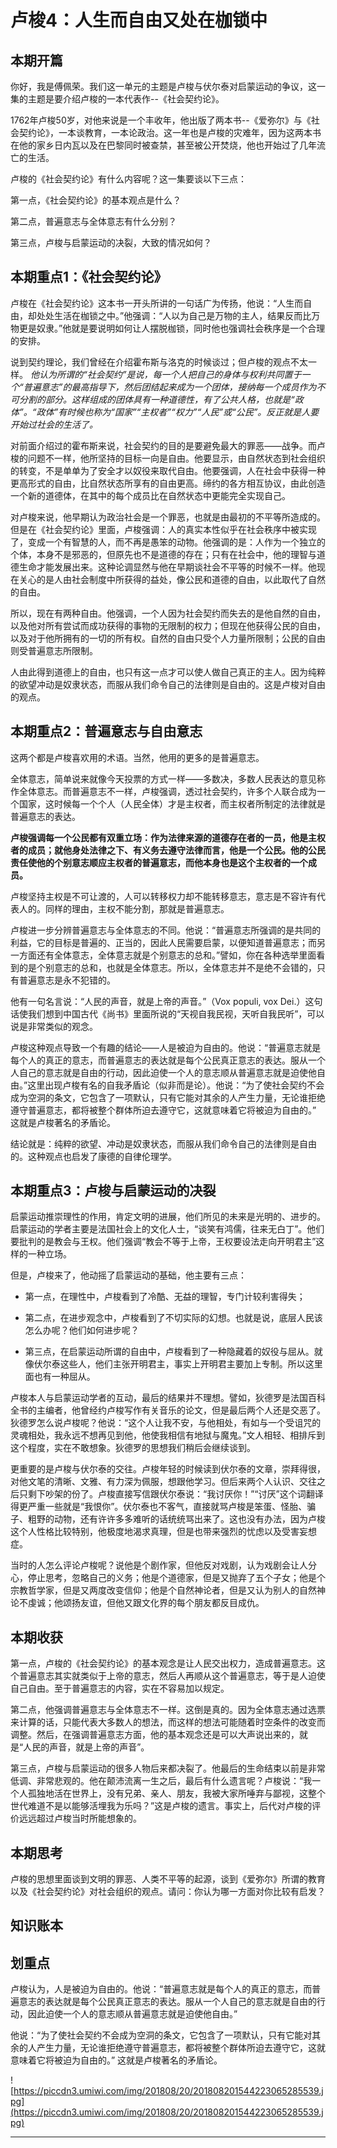 # 卢梭4：人生而自由又处在枷锁中

## 本期开篇

你好，我是傅佩荣。我们这一单元的主题是卢梭与伏尔泰对启蒙运动的争议，这一集的主题是要介绍卢梭的一本代表作--《社会契约论》。

1762年卢梭50岁，对他来说是一个丰收年，他出版了两本书--《爱弥尔》与《社会契约论》，一本谈教育，一本论政治。这一年也是卢梭的灾难年，因为这两本书在他的家乡日内瓦以及在巴黎同时被查禁，甚至被公开焚烧，他也开始过了几年流亡的生活。

卢梭的《社会契约论》有什么内容呢？这一集要谈以下三点：

第一点，《社会契约论》的基本观点是什么？

第二点，普遍意志与全体意志有什么分别？

第三点，卢梭与启蒙运动的决裂，大致的情况如何？

## 本期重点1：《社会契约论》

卢梭在《社会契约论》这本书一开头所讲的一句话广为传扬，他说：“人生而自由，却处处生活在枷锁之中。”他强调：“人以为自己是万物的主人，结果反而比万物更是奴隶。”他就是要说明如何让人摆脱枷锁，同时他也强调社会秩序是一个合理的安排。

说到契约理论，我们曾经在介绍霍布斯与洛克的时候谈过；但卢梭的观点不太一样。 *他认为所谓的“社会契约”是说，每一个人把自己的身体与权利共同置于一个“普遍意志”的最高指导下，然后团结起来成为一个团体，接纳每一个成员作为不可分割的部分。这样组成的团体具有一种道德性，有了公共人格，也就是“政体”。“政体”有时候也称为“国家”“主权者”“权力”“人民”或“公民”。反正就是人要开始过社会的生活了。*

对前面介绍过的霍布斯来说，社会契约的目的是要避免最大的罪恶——战争。而卢梭的问题不一样，他所坚持的目标一向是自由。他要显示，由自然状态到社会组织的转变，不是单单为了安全才以奴役来取代自由。他要强调，人在社会中获得一种更高形式的自由，比自然状态所享有的自由更高。缔约的各方相互协议，由此创造一个新的道德体，在其中的每个成员比在自然状态中更能完全实现自己。

对卢梭来说，他早期认为政治社会是一个罪恶，也就是由最初的不平等所造成的。但是在《社会契约论》里面，卢梭强调：人的真实本性似乎在社会秩序中被实现了，变成一个有智慧的人，而不再是愚笨的动物。他强调的是：人作为一个独立的个体，本身不是邪恶的，但原先也不是道德的存在；只有在社会中，他的理智与道德生命才能发展出来。这种论调显然与他在早期谈社会不平等的时候不一样。他现在关心的是人由社会制度中所获得的益处，像公民和道德的自由，以此取代了自然的自由。

所以，现在有两种自由。他强调，一个人因为社会契约而失去的是他自然的自由，以及他对所有尝试而成功获得的事物的无限制的权力；但现在他获得公民的自由，以及对于他所拥有的一切的所有权。自然的自由只受个人力量所限制；公民的自由则受普遍意志所限制。

人由此得到道德上的自由，也只有这一点才可以使人做自己真正的主人。因为纯粹的欲望冲动是奴隶状态，而服从我们命令自己的法律则是自由的。这是卢梭对自由的观点。

## 本期重点2：普遍意志与自由意志

这两个都是卢梭喜欢用的术语。当然，他用的更多的是普遍意志。

全体意志，简单说来就像今天投票的方式一样——多数决，多数人民表达的意见称作全体意志。而普遍意志不一样，卢梭强调，透过社会契约，许多个人联合成为一个国家，这时候每一个个人（人民全体）才是主权者，而主权者所制定的法律就是普遍意志的表达。

 **卢梭强调每一个公民都有双重立场：作为法律来源的道德存在者的一员，他是主权者的成员；就他身处法律之下、有义务去遵守法律而言，他是一个公民。他的公民责任使他的个别意志顺应主权者的普遍意志，而他本身也是这个主权者的一个成员。**

卢梭坚持主权是不可让渡的，人可以转移权力却不能转移意志，意志是不容许有代表人的。同样的理由，主权不能分割，那就是普遍意志。

卢梭进一步分辨普遍意志与全体意志的不同。他说：“普遍意志所强调的是共同的利益，它的目标是普遍的、正当的，因此人民需要启蒙，以便知道普遍意志；而另一方面还有全体意志，全体意志就是个别意志的总和。”譬如，你在各种选举里面看到的是个别意志的总和，也就是全体意志。所以，全体意志并不是绝不会错的，只有普遍意志是永不犯错的。

他有一句名言说：“人民的声音，就是上帝的声音。”（Vox populi, vox Dei.）这句话使我们想到中国古代《尚书》里面所说的“天视自我民视，天听自我民听”，可以说是非常类似的观念。

卢梭这种观点导致一个有趣的结论——人是被迫为自由的。他说：“普遍意志就是每个人的真正的意志，而普遍意志的表达就是每个公民真正意志的表达。服从一个人自己的意志就是自由的行动，因此迫使一个人的意志顺从普遍意志就是迫使他自由。”这里出现卢梭有名的自我矛盾论（似非而是论）。他说：“为了使社会契约不会成为空洞的条文，它包含了一项默认，只有它能对其余的人产生力量，无论谁拒绝遵守普遍意志，都将被整个群体所迫去遵守它，这就意味着它将被迫为自由的。” 这就是卢梭著名的矛盾论。

结论就是：纯粹的欲望、冲动是奴隶状态，而服从我们命令自己的法律则是自由的。这种观点也启发了康德的自律伦理学。

## 本期重点3：卢梭与启蒙运动的决裂

启蒙运动推崇理性的作用，肯定文明的进展，他们所见的未来是光明的、进步的。启蒙运动的学者主要是法国社会上的文化人士，“谈笑有鸿儒，往来无白丁”。他们要批判的是教会与王权。他们强调“教会不等于上帝，王权要设法走向开明君主”这样的一种立场。

但是，卢梭来了，他动摇了启蒙运动的基础，他主要有三点：

* 第一点，在理性中，卢梭看到了冷酷、无益的理智，专门计较利害得失；

* 第二点，在进步观念中，卢梭看到了不切实际的幻想。也就是说，底层人民该怎么办呢？他们如何进步呢？

* 第三点，在启蒙运动所谓的自由中，卢梭看到了一种隐藏着的奴役与屈从。就像伏尔泰这些人，他们主张开明君主，事实上开明君主要加上专制。所以这里面也有一种屈从。

卢梭本人与启蒙运动学者的互动，最后的结果并不理想。譬如，狄德罗是法国百科全书的主编者，他曾经约卢梭写作有关音乐的论文，但是最后两个人还是交恶了。狄德罗怎么说卢梭呢？他说：“这个人让我不安，与他相处，有如与一个受诅咒的灵魂相处，我永远不想再见到他，他使我相信有地狱与魔鬼。”文人相轻、相排斥到这个程度，实在不敢想象。狄德罗的思想我们稍后会继续谈到。

更重要的是卢梭与伏尔泰的交往。卢梭年轻的时候读到伏尔泰的文章，崇拜得很，对他文笔的清晰、文雅、有力深为佩服，想跟他学习。但后来两个人认识、交往之后只剩下吵架的份了。卢梭直接写信跟伏尔泰说：“我讨厌你！”“讨厌”这个词翻译得更严重一些就是“我恨你”。伏尔泰也不客气，直接就骂卢梭是笨蛋、怪胎、骗子、粗野的动物，还有许许多多难听的话统统骂出来了。这也没有办法，因为卢梭这个人性格比较特别，他极度地渴求真理，但是也带来强烈的忧虑以及受害妄想症。

当时的人怎么评论卢梭呢？说他是个剧作家，但他反对戏剧，认为戏剧会让人分心，停止思考，忽略自己的义务；他是个道德家，但是又抛弃了五个子女；他是个宗教哲学家，但是又两度改变信仰；他是个自然神论者，但是又认为别人的自然神论不虔诚；他颂扬友谊，但他又跟文化界的每个朋友都反目成仇。

## 本期收获

第一点，卢梭的《社会契约论》的基本观念是让人民交出权力，造成普遍意志。这个普遍意志其实就类似于上帝的意志，然后人再顺从这个普遍意志，等于是人迫使自己自由。至于普遍意志的内容，实在不容易加以规定。

第二点，他强调普遍意志与全体意志不一样。这倒是真的。因为全体意志通过选票来计算的话，只能代表大多数人的想法，而这样的想法可能随着时空条件的改变而调整。然后，在强调普遍意志方面，他的基本观念还是可以大声说出来的，就是“人民的声音，就是上帝的声音”。

第三点，卢梭与启蒙运动的很多人物后来都决裂了。他最后的生命结束以前是非常低调、非常悲观的。他在颠沛流离一生之后，最后有什么遗言呢？卢梭说：“我一个人孤独地活在世界上，没有兄弟、亲人、朋友，我被大家所唾弃与鄙视，这整个世代难道不是以能够活埋我为乐吗？”这是卢梭的遗言。事实上，后代对卢梭的评价远远超过卢梭当时所能想象的。

## 本期思考

卢梭的思想里面谈到文明的罪恶、人类不平等的起源，谈到《爱弥尔》所谓的教育以及《社会契约论》对社会组织的观点。请问：你认为哪一方面对你比较有启发？

## 知识账本

## 划重点

卢梭认为，人是被迫为自由的。他说：“普遍意志就是每个人的真正的意志，而普遍意志的表达就是每个公民真正意志的表达。服从一个人自己的意志就是自由的行动，因此迫使一个人的意志顺从普遍意志就是迫使他自由。”

他说：“为了使社会契约不会成为空洞的条文，它包含了一项默认，只有它能对其余的人产生力量，无论谁拒绝遵守普遍意志，都将被整个群体所迫去遵守它，这就意味着它将被迫为自由的。” 这就是卢梭著名的矛盾论。

![https://piccdn3.umiwi.com/img/201808/20/201808201544223065285539.jpg](https://piccdn3.umiwi.com/img/201808/20/201808201544223065285539.jpg)

---
